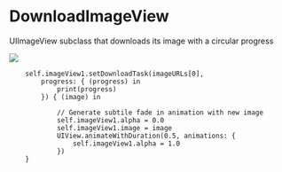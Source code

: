# DownloadImageView
UIImageView subclass that downloads its image with a circular progress

![](https://raw.githubusercontent.com/dannyYassine/DownloadImageView/gif_image_view.gif)

        self.imageView1.setDownloadTask(imageURLs[0],
            progress: { (progress) in
                print(progress)
            }) { (image) in
                
                // Generate subtile fade in animation with new image
                self.imageView1.alpha = 0.0
                self.imageView1.image = image
                UIView.animateWithDuration(0.5, animations: {
                    self.imageView1.alpha = 1.0
                })
        }
